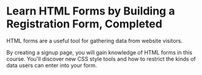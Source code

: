 # Learn HTML Forms by Building a Registration Form, Completed

HTML forms are a useful tool for gathering data from website visitors.

By creating a signup page, you will gain knowledge of HTML forms in this course. You'll discover new CSS style tools and how to restrict the kinds of data users can enter into your form.
